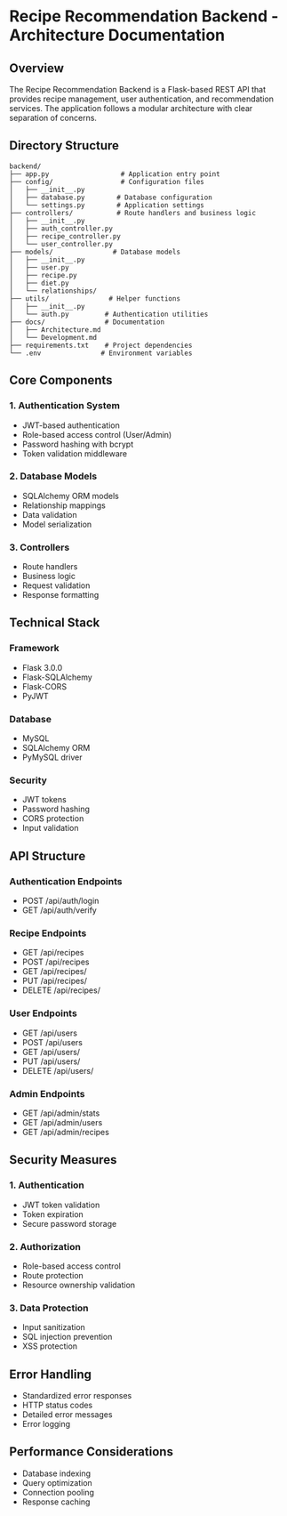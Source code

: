 # Recipe Recommendation Backend - Architecture Documentation

## Overview
The Recipe Recommendation Backend is a Flask-based REST API that provides recipe management, user authentication, and recommendation services. The application follows a modular architecture with clear separation of concerns.

## Directory Structure
```
backend/
├── app.py                  # Application entry point
├── config/                 # Configuration files
│   ├── __init__.py
│   ├── database.py        # Database configuration
│   └── settings.py        # Application settings
├── controllers/           # Route handlers and business logic
│   ├── __init__.py
│   ├── auth_controller.py
│   ├── recipe_controller.py
│   └── user_controller.py
├── models/               # Database models
│   ├── __init__.py
│   ├── user.py
│   ├── recipe.py
│   ├── diet.py
│   └── relationships/
├── utils/               # Helper functions
│   ├── __init__.py
│   └── auth.py         # Authentication utilities
├── docs/               # Documentation
│   ├── Architecture.md
│   └── Development.md
├── requirements.txt    # Project dependencies
└── .env               # Environment variables
```

## Core Components

### 1. Authentication System
- JWT-based authentication
- Role-based access control (User/Admin)
- Password hashing with bcrypt
- Token validation middleware

### 2. Database Models
- SQLAlchemy ORM models
- Relationship mappings
- Data validation
- Model serialization

### 3. Controllers
- Route handlers
- Business logic
- Request validation
- Response formatting

## Technical Stack

### Framework
- Flask 3.0.0
- Flask-SQLAlchemy
- Flask-CORS
- PyJWT

### Database
- MySQL
- SQLAlchemy ORM
- PyMySQL driver

### Security
- JWT tokens
- Password hashing
- CORS protection
- Input validation

## API Structure

### Authentication Endpoints
- POST /api/auth/login
- GET /api/auth/verify

### Recipe Endpoints
- GET /api/recipes
- POST /api/recipes
- GET /api/recipes/<id>
- PUT /api/recipes/<id>
- DELETE /api/recipes/<id>

### User Endpoints
- GET /api/users
- POST /api/users
- GET /api/users/<id>
- PUT /api/users/<id>
- DELETE /api/users/<id>

### Admin Endpoints
- GET /api/admin/stats
- GET /api/admin/users
- GET /api/admin/recipes

## Security Measures

### 1. Authentication
- JWT token validation
- Token expiration
- Secure password storage

### 2. Authorization
- Role-based access control
- Route protection
- Resource ownership validation

### 3. Data Protection
- Input sanitization
- SQL injection prevention
- XSS protection

## Error Handling
- Standardized error responses
- HTTP status codes
- Detailed error messages
- Error logging

## Performance Considerations
- Database indexing
- Query optimization
- Connection pooling
- Response caching 